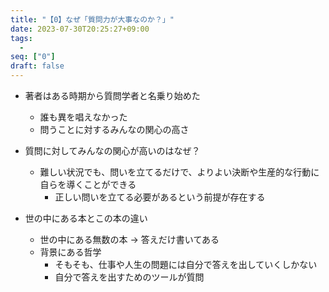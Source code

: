 ```yaml
---
title: "【0】なぜ「質問力が大事なのか？」"
date: 2023-07-30T20:25:27+09:00
tags: 
  -
seq: ["0"]
draft: false
---
```


- 著者はある時期から質問学者と名乗り始めた
  - 誰も異を唱えなかった
  - 問うことに対するみんなの関心の高さ
    
- 質問に対してみんなの関心が高いのはなぜ？
  - 難しい状況でも、問いを立てるだけで、よりよい決断や生産的な行動に自らを導くことができる
    - 正しい問いを立てる必要があるという前提が存在する

- 世の中にある本とこの本の違い
  - 世の中にある無数の本 -> 答えだけ書いてある
  - 背景にある哲学
    - そもそも、仕事や人生の問題には自分で答えを出していくしかない
    - 自分で答えを出すためのツールが質問